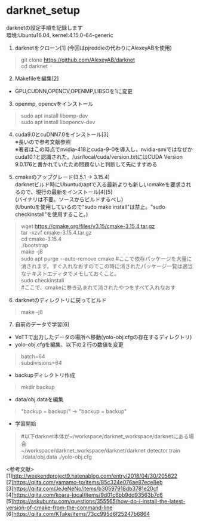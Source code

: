 # darknet_setup  
darknetの設定手順を記録します  
環境:Ubuntu16.04, kernel:4.15.0-64-generic  
  
1. darknetをクローン[1] (今回はpjreddieの代わりにAlexeyABを使用)  
> git clone https://github.com/AlexeyAB/darknet  
> cd darknet  
  
2. Makefileを編集[2]  
- GPU,CUDNN,OPENCV,OPENMP,LIBSOを1に変更  
  
3. openmp, opencvをインストール  
> sudo apt install libomp-dev  
> sudo apt install libopencv-dev  
  
4. cuda9.0とcuDNN7.0をインストール[3]  
※長いので参考文献参照  
※著者はこの時点でnvidia-418とcuda-9-0を導入し、nvidia-smiではなぜかcuda10.1と認識された。/usr/local/cuda/version.txtにはCUDA Version 9.0.176と書かれていたため問題ないと判断して先にすすめる  
  
5. cmakeのアップグレード(3.5.1 -> 3.15.4)  
darknetビルド時にUbuntuのaptで入る最新よりも新しいcmakeを要求されるので、現行の最新をインストール[4][5]  
(バイナリは不要。ソースからビルドするべし)  
(Ubuntuを使用しているので"sudo make install"は禁止。"sudo checkinstall"を使用すること。)  
> wget https://cmake.org/files/v3.15/cmake-3.15.4.tar.gz  
> tar -xzvf cmake-3.15.4.tar.gz  
> cd cmake-3.15.4  
> ./bootstrap  
> make -j8  
> sudo apt purge --auto-remove cmake #ここで依存パッケージを大量に消されます。すぐ入れなおすのでこの時に消されたパッケージ一覧は適当なテキストエディタでメモしておくこと。  
> sudo checkinstall  
> #ここで、cmakeに巻き込まれて消されたやつをすべて入れなおす  
  
6. darknetのディレクトリに戻ってビルド  
> make -j8  
  
7. 自前のデータで学習[6]  
- VoTTで出力したデータの場所へ移動(yolo-obj.cfgの存在するディレクトリ)   
- yolo-obj.cfgを編集、以下の２行の数値を変更  
> batch=64  
> subdivisions=64  
- backupディレクトリ作成  
> mkdir backup   
- data/obj.dataを編集  
> "backup = backup/" -> "backup = backup"  
- 学習開始  
> #以下darknet本体が~/workspace/darknet_workspace/darknetにある場合  
> ~/workspace/darknet_workspace/darknet/darknet detector train ./data/obj.data ./yolo-obj.cfg  
  
  
<参考文献>  
[1]http://weekendproject9.hatenablog.com/entry/2018/04/30/205622  
[2]https://qiita.com/yamamo-to/items/85c324e076ae87ece8eb  
[3]https://qiita.com/JeJeNeNo/items/b30597918db3781e20cf  
[4]https://qiita.com/koara-local/items/9d01c6bb9dd93563b7c6  
[5]https://askubuntu.com/questions/355565/how-do-i-install-the-latest-version-of-cmake-from-the-command-line  
[6]https://qiita.com/KTake/items/73cc995d6f25247b6864  

